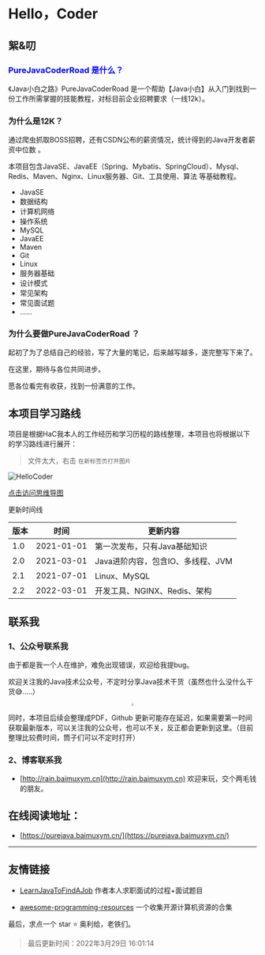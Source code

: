 # Hello，Coder

## 絮&叨

### <font color=blue>PureJavaCoderRoad 是什么？</font>

《Java小白之路》PureJavaCoderRoad 是一个帮助【Java小白】从入门到找到一份工作所需掌握的技能教程，对标目前企业招聘要求（一线12k）。 

### 为什么是12K？

通过爬虫抓取BOSS招聘，还有CSDN公布的薪资情况，统计得到的Java开发者薪资中位数 。



本项目包含JavaSE、JavaEE（Spring、Mybatis、SpringCloud）、Mysql、Redis、Maven、Nginx、Linux服务器、Git、工具使用、算法 等基础教程。

- JavaSE
- 数据结构
- 计算机网络
- 操作系统
- MySQL
- JavaEE 
- Maven
- Git
- Linux
- 服务器基础
- 设计模式
- 常见架构
- 常见面试题 
- ......



### 为什么要做PureJavaCoderRoad ？
起初了为了总结自己的经验，写了大量的笔记，后来越写越多，遂完整写下来了。



在这里，期待与各位共同进步。

愿各位看完有收获，找到一份满意的工作。



## 本项目学习路线 

项目是根据HaC我本人的工作经历和学习历程的路线整理，本项目也将根据以下的学习路线进行展开：

> 文件太大，右击 `在新标签页打开图片`

![HelloCoder](https://cdn.jsdelivr.net/gh/DogerRain/image@main/img/20210311-HelloCoder.png)

<a href = "https://cdn.jsdelivr.net/gh/DogerRain/image@main/img/20210311-HelloCoder.png" target="_blank">点击访问思维导图</a>

 更新时间线

| 版本 | 时间       | 更新内容                          |
| ---- | ---------- | --------------------------------- |
| 1.0  | 2021-01-01 | 第一次发布，只有Java基础知识      |
| 2.0  | 2021-03-01 | Java进阶内容，包含IO、多线程、JVM |
| 2.1  | 2021-07-01 | Linux、MySQL                      |
| 2.2  | 2022-03-01 | 开发工具、NGINX、Redis、架构      |



## 联系我

### 1、公众号联系我

由于都是我一个人在维护，难免出现错误，欢迎给我提bug。

欢迎关注我的Java技术公众号，不定时分享Java技术干货（虽然也什么没什么干货😅.....）

<div align="center"> <img src="https://cdn.jsdelivr.net/gh/DogerRain/image@main/Home/wuli_HelloCoder.png"  style="zoom:30%;"></img> </div>

 

同时，本项目后续会整理成PDF，Github 更新可能存在延迟，如果需要第一时间获取最新版本，可以关注我的公众号，也可以不关，反正都会更新到这里。（目前整理比较费时间，筒子们可以不定时打开）



### 2、博客联系我

- [http://rain.baimuxym.cn](http://rain.baimuxym.cn) 欢迎来玩，交个两毛钱的朋友。



## 在线阅读地址：

- [https://purejava.baimuxym.cn/](https://purejava.baimuxym.cn/)



---

## 友情链接

- [LearnJavaToFindAJob](https://github.com/DogerRain/LearnJavaToFindAJob)  作者本人求职面试的过程+面试题目

- [awesome-programming-resources](https://github.com/DogerRain/awesome-programming-resources) 一个收集开源计算机资源的合集

最后，求点一个 star :star: 奥利给，老铁们。

> 最后更新时间：2022年3月29日 16:01:14

